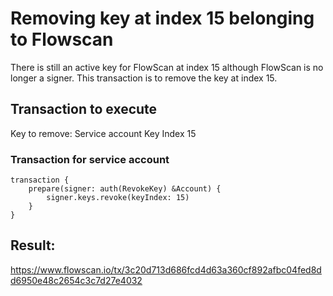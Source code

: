 # Removing key at index 15 belonging to Flowscan

There is still an active key for FlowScan at index 15 although FlowScan is no longer a signer.
This transaction is to remove the key at index 15.

##  Transaction to execute

Key to remove: Service account Key Index 15

### Transaction for service account

```
transaction {
    prepare(signer: auth(RevokeKey) &Account) {
        signer.keys.revoke(keyIndex: 15)
    }
}
```

## Result:
https://www.flowscan.io/tx/3c20d713d686fcd4d63a360cf892afbc04fed8dd6950e48c2654c3c7d27e4032